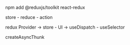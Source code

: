 npm add @reduxjs/toolkit react-redux

store - reduce - action

redux Provider -> store - UI -> useDispatch - useSelector

createAsyncThunk
